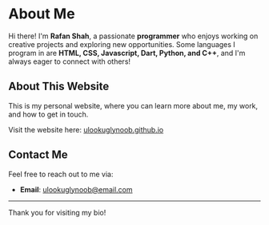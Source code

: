 # About Me

Hi there! I'm **Rafan Shah**, a passionate **programmer** who enjoys working on creative projects and exploring new opportunities. Some languages I program in are **HTML, CSS, Javascript, Dart, Python, and C++**, and I'm always eager to connect with others!

## About This Website

This is my personal website, where you can learn more about me, my work, and how to get in touch. 

Visit the website here: [ulookuglynoob.github.io](https://ulookuglynoob.github.io/)


## Contact Me

Feel free to reach out to me via:
- **Email**: [ulookuglynoob@email.com](mailto:ulookuglynoob@email.com)

---

Thank you for visiting my bio!
